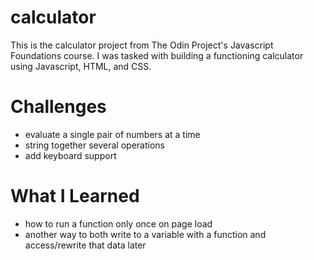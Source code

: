 # calculator

This is the calculator project from The Odin Project's Javascript Foundations course. I was tasked with building a functioning calculator using Javascript, HTML, and CSS.

# Challenges

- evaluate a single pair of numbers at a time
- string together several operations 
- add keyboard support  

# What I Learned

- how to run a function only once on page load
- another way to both write to a variable with a function and access/rewrite that data later